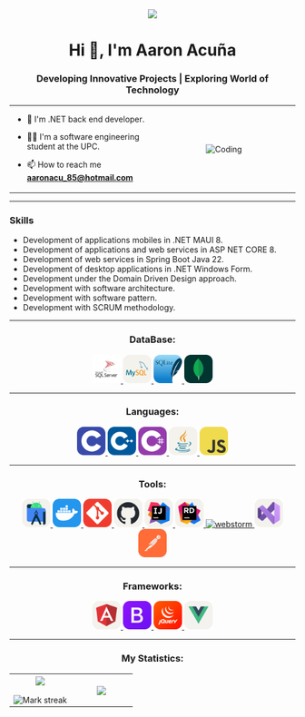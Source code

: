 <p align="center"><picture align="center"><img align="center" src = "https://github.com/7oSkaaa/7oSkaaa/blob/main/Images/about_me.gif?raw=true" width = 50px></picture></p>
<h1 align="center">Hi 👋, I'm Aaron Acuña</h1>
<h3 align="center">Developing Innovative Projects | Exploring World of Technology</h3>

<table align="center">
<tr border="none">
<td width="50%" align="left">
  
- 🌱 I'm .NET back end developer.

- 🧑‍🎓 I'm a software engineering student at the UPC.

- 📫 How to reach me **aaronacu_85@hotmail.com**

</td>
<td width="50%" align="center">
  <img align="center" alt="Coding" width="450" src="https://repository-images.githubusercontent.com/588181932/e36ec678-7984-4cdd-8e4c-a3932772ff8e">
</td>
</tr>
</table>

---

### Skills

- Development of applications mobiles in .NET MAUI 8.
- Development of applications and web services in ASP NET CORE 8.
- Development of web services in Spring Boot Java 22.
- Development of desktop applications in .NET Windows Form.
- Development under the Domain Driven Design approach.
- Development with software architecture.
- Development with software pattern.
- Development with SCRUM methodology.

---

<h3 align="center">DataBase:</h3>
<p align="center"> <a href="https://www.microsoft.com/en-us/sql-server" target="_blank" rel="noreferrer"> <img src="https://github.com/Scar1109/skill-icons/blob/Scar1109/icons/microsoftSQL.svg" alt="mssql" width="50" height="50"/> </a> <a href="https://www.mysql.com/" target="_blank" rel="noreferrer"> <img src="https://github.com/tandpfun/skill-icons/blob/main/icons/MySQL-Light.svg" alt="mysql" width="50" height="50"/> </a> <a href="https://www.sqlite.org/" target="_blank" rel="noreferrer"> <img src="https://github.com/tandpfun/skill-icons/blob/main/icons/SQLite.svg" alt="sqlite" width="50" height="50"/> </a> <a href="https://www.mongodb.com/" target="_blank" rel="noreferrer"> <img src="https://github.com/tandpfun/skill-icons/blob/main/icons/MongoDB.svg" alt="mongodb" width="50" height="50"/> </a> </p>

---

<h3 align="center">Languages:</h3>
<p align="center"> <a href="https://www.cprogramming.com/" target="_blank" rel="noreferrer"> <img src="https://github.com/tandpfun/skill-icons/blob/main/icons/C.svg" alt="c" width="50" height="50"/> </a> <a href="https://www.w3schools.com/cpp/" target="_blank" rel="noreferrer"> <img src="https://github.com/tandpfun/skill-icons/blob/main/icons/CPP.svg" alt="cplusplus" width="50" height="50"/> </a> <a href="https://dotnet.microsoft.com/es-es/languages/csharp" target="_blank" rel="noreferrer"> <img src="https://github.com/tandpfun/skill-icons/blob/main/icons/CS.svg" alt="csharp" width="50" height="50"/> </a> <a href="https://www.java.com" target="_blank" rel="noreferrer"> <img src="https://github.com/tandpfun/skill-icons/blob/main/icons/Java-Light.svg" alt="java" width="50" height="50"/> </a> <a href="https://developer.mozilla.org/es/docs/Web/JavaScript" target="_blank" rel="noreferrer"> <img src="https://github.com/tandpfun/skill-icons/blob/main/icons/JavaScript.svg" alt="javascript" width="50" height="50"/> </a> </p>

---

<h3 align="center">Tools:</h3>
<p align="center"> <a href="https://developer.android.com/studio?hl=es-419" target="_blank" rel="noreferrer"> <img src="https://github.com/tandpfun/skill-icons/blob/main/icons/AndroidStudio-Light.svg" alt="androidstudio" width="50" height="50"/> </a> <a href="https://www.docker.com/" target="_blank" rel="noreferrer"> <img src="https://github.com/tandpfun/skill-icons/blob/main/icons/Docker.svg" alt="docker" width="50" height="50"/> </a> <a href="https://git-scm.com/" target="_blank" rel="noreferrer"> <img src="https://github.com/tandpfun/skill-icons/blob/main/icons/Git.svg" alt="git" width="50" height="50"/> </a> <a href="https://github.com/" target="_blank" rel="noreferrer"> <img src="https://github.com/tandpfun/skill-icons/blob/main/icons/Github-Light.svg" alt="github" width="50" height="50"/> </a> <a href="https://www.jetbrains.com/idea/" target="_blank" rel="noreferrer"> <img src="https://github.com/tandpfun/skill-icons/blob/main/icons/Idea-Light.svg" alt="idea" width="50" height="50"/> </a> <a href="https://www.jetbrains.com/es-es/rider/" target="_blank" rel="noreferrer"> <img src="https://github.com/tandpfun/skill-icons/blob/main/icons/Rider-Light.svg" alt="rider" width="50" height="50"/> </a> <a href="https://www.jetbrains.com/es-es/webstorm/" target="_blank" rel="noreferrer"> <img src="https://github.com/tandpfun/skill-icons/blob/main/icons/WebStorm-Light.svg" alt="webstorm" width="50" height="50"/> </a> <a href="https://visualstudio.microsoft.com/es/" target="_blank" rel="noreferrer"> <img src="https://github.com/tandpfun/skill-icons/blob/main/icons/VisualStudio-Light.svg" alt="visualstudio" width="50" height="50"/> </a> <a href="https://www.postman.com/" target="_blank" rel="noreferrer"> <img src="https://github.com/tandpfun/skill-icons/blob/main/icons/Postman.svg" alt="postman" width="50" height="50"/> </a> </p>

---

<h3 align="center">Frameworks:</h3>
<p align="center"> <a href="https://angular.dev/" target="_blank" rel="noreferrer"> <img src="https://github.com/tandpfun/skill-icons/blob/main/icons/Angular-Light.svg" alt="angular" width="50" height="50"/> </a> <a href="https://getbootstrap.com" target="_blank" rel="noreferrer"> <img src="https://github.com/tandpfun/skill-icons/blob/main/icons/Bootstrap.svg" alt="bootstrap" width="50" height="50"/> </a> <a href="https://jquery.com/" target="_blank" rel="noreferrer"> <img src="https://github.com/tandpfun/skill-icons/blob/main/icons/JQuery.svg" alt="jquery" width="50" height="50"/> </a> <a href="https://vuejs.org/" target="_blank" rel="noreferrer"> <img src="https://github.com/tandpfun/skill-icons/blob/main/icons/VueJS-Light.svg" alt="vue" width="50" height="50"/> </a> </p>

---

<h3 align="center">My Statistics:</h3>
<p align="center">
<table align="center">
<tr border="none">
<td width="50%" align="center">
  <img align="center" src="https://github-readme-stats.vercel.app/api?username=JenayAaron&theme=dark&show_icons=true&count_private=true"/>
  <br></br>
  <img  title="🔥 Get streak stats for your profile at git.io/streak-stats" alt="Mark streak" src="https://github-readme-streak-stats.herokuapp.com/?user=JenayAaron&theme=dark&hide_border=false"/> 
</td>
<td width="50%" align="center">
  <img align="center" src="https://github-readme-stats.anuraghazra1.vercel.app/api/top-langs/?username=JenayAaron&theme=dark&hide_border=false&no-bg=true&no-frame=true&langs_count=10"/>
</td>
</tr>
</table>
